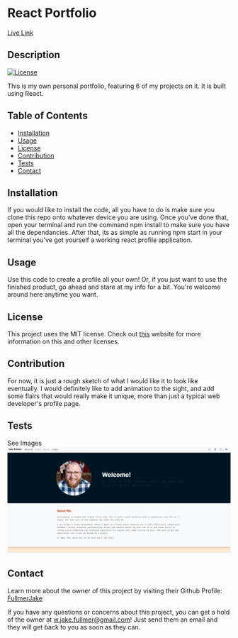
  # React Portfolio
  <a href='https://fullmerjake.github.io/new-react-portfolio/'>Live Link </a>

  ## Description
  [![License](https://img.shields.io/badge/License-MIT-<Green>.svg)](https://shields.io/)

  This is my own personal portfolio, featuring 6 of my projects on it. It is built using React. 

  ## Table of Contents
  * [Installation](#installation)
  * [Usage](#usage)
  * [License](#license)
  * [Contribution](#contribution)
  * [Tests](#tests)
  * [Contact](#contact)

  ## Installation
  If you would like to install the code, all you have to do is make sure you clone this repo onto whatever device you are using. Once you've done that, open your terminal and run the command npm install to make sure you have all the dependancies. After that, its as simple as running npm start in your terminal you've got yourself a working react profile application. 

  ## Usage
  Use this code to create a profile all your own! Or, if you just want to use the finished product, go ahead and stare at my info for a bit. You're welcome around here anytime you want. 

  ## License
  This project uses the MIT license. Check out <a href="https://choosealicense.com">this</a> website for more information on this and other licenses. 

  ## Contribution
  For now, it is just a rough sketch of what I would like it to look like eventually. I would definitely like to add animation to the sight, and add some flairs that would really make it unique, more than just a typical web developer's profile page.  

  ## Tests
  See Images
  ![Image1](./PortfolioScreenshot.png)
  
  ## Contact
  Learn more about the owner of this project by visiting their Github Profile: <a href=https://github.com/FullmerJake>FullmerJake</a>

  If you have any questions or concerns about this project, you can get a hold of the owner at w.jake.fullmer@gmail.com! Just send them an email and they will get back to you as soon as they can. 

  
